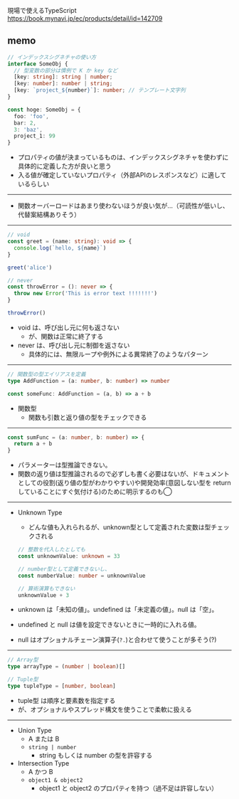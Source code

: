 現場で使えるTypeScript<br>
https://book.mynavi.jp/ec/products/detail/id=142709

## memo

```ts
// インデックスシグネチャの使い方
interface SomeObj {
  // 型変数の部分は慣例で K か key など
  [key: string]: string | number;
  [key: number]: number | string;
  [key: `project_${number}`]: number; // テンプレート文字列
}

const hoge: SomeObj = {
  foo: 'foo',
  bar: 2,
  3: 'baz',
  project_1: 99
}
```
- プロパティの値が決まっているものは、インデックスシグネチャを使わずに具体的に定義した方が良いと思う
- 入る値が確定していないプロパティ（外部APIのレスポンスなど）に適しているらしい

---
- 関数オーバーロードはあまり使わないほうが良い気が…（可読性が低いし、代替案結構ありそう）
---

```ts
// void
const greet = (name: string): void => {
  console.log(`hello, ${name}`)
}

greet('alice')

// never
const throwError = (): never => {
  throw new Error('This is error text !!!!!!!')
}

throwError()
```
- void は、呼び出し元に何も返さない
  - が、関数は正常に終了する
- never は、呼び出し元に制御を返さない
  - 具体的には、無限ループや例外による異常終了のようなパターン

---

```ts
// 関数型の型エイリアスを定義
type AddFunction = (a: number, b: number) => number

const someFunc: AddFunction = (a, b) => a + b
```
- 関数型
  - 関数も引数と返り値の型をチェックできる

---

```ts
const sumFunc = (a: number, b: number) => {
  return a + b
}
```
- パラメーターは型推論できない。
- 関数の返り値は型推論されるので必ずしも書く必要はないが、ドキュメントとしての役割(返り値の型がわかりやすい)や開発効率(意図しない型を return していることにすぐ気付ける)のために明示するのも◯

---

- Unknown Type
  - どんな値も入れられるが、unknown型として定義された変数は型チェックされる

  ```ts
  // 整数を代入したとしても
  const unknownValue: unknown = 33
  
  // number型として定義できないし、
  const numberValue: number = unknownValue
  
  // 算術演算もできない
  unknownValue + 3
  ```

- unknown は「未知の値」。undefined は「未定義の値」。null は「空」。
- undefined と null は値を設定できないときに一時的に入れる値。
- null はオプショナルチェーン演算子(`?.`)と合わせて使うことが多そう(?)


---

```ts
// Array型
type arrayType = (number | boolean)[]

// Tuple型
type tupleType = [number, boolean]
```
- tuple型 は順序と要素数を指定する
- が、オプショナルやスプレッド構文を使うことで柔軟に扱える

---

- Union Type
  - A または B
  - `string | number`
    - string もしくは number の型を許容する
- Intersection Type
  - A かつ B
  - `object1 & object2`
    - object1 と object2 のプロパティを持つ（過不足は許容しない）
